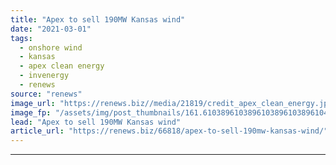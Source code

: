 ```yaml
---
title: "Apex to sell 190MW Kansas wind"
date: "2021-03-01"
tags: 
  - onshore wind
  - kansas
  - apex clean energy
  - invenergy
  - renews
source: "renews"
image_url: "https://renews.biz//media/21819/credit_apex_clean_energy.jpg?mode=crop&width=770&heightratio=0.6103896103896103896103896104&slimmage=true"
image_fp: "/assets/img/post_thumbnails/161.6103896103896103896103896104&slimmage=true"
lead: "Apex to sell 190MW Kansas wind"
article_url: "https://renews.biz/66818/apex-to-sell-190mw-kansas-wind/"
---
```


---
